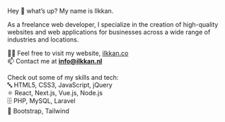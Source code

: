 <p>Hey 👋 what’s up? My name is Ilkkan.</p>
<p>As a freelance web developer, I specialize in the creation of high-quality websites and web applications for businesses across a wide range of industries and locations.</p>
<p>👨‍💻 Feel free to visit my website, <a href="https://ilkkan.co">ilkkan.co</a><br>
📫 Contact me at <strong><a href="mailto:info@ilkkan.nl">info@ilkkan.nl</a></strong></p>
<p>Check out some of my skills and tech:<br>
🔤 HTML5, CSS3, JavaScript, jQuery<br>
⚛️ React, Next.js, Vue.js, Node.js<br>
🗄️ PHP, MySQL, Laravel<br>
🎨 Bootstrap, Tailwind</p>
